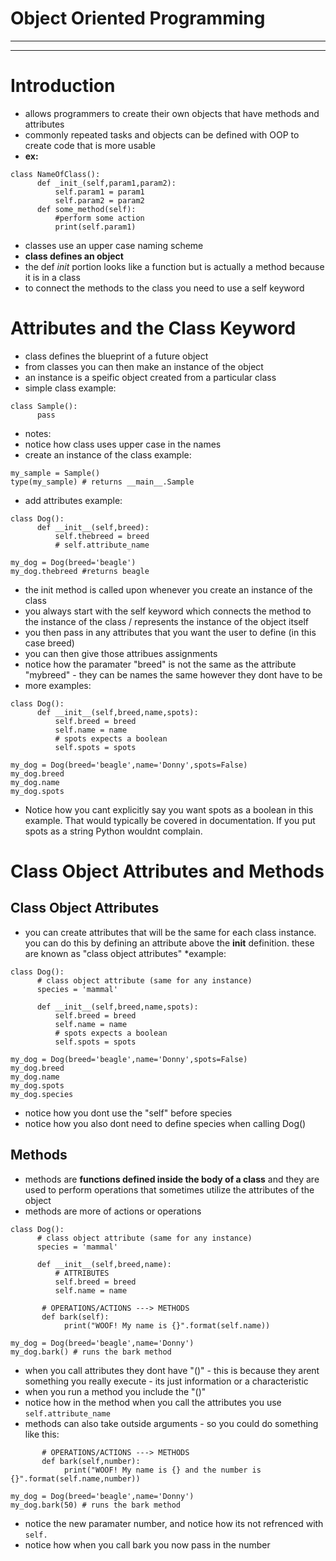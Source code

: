 # Object Oriented Programming 
***
***
# Introduction 
* allows programmers to create their own objects that have methods and attributes
* commonly repeated tasks and objects can be defined with OOP to create code that is more usable
* **ex:**
```
class NameOfClass():
      def _init_(self,param1,param2):
          self.param1 = param1
          self.param2 = param2
      def some_method(self):
          #perform some action
          print(self.param1)
```
* classes use an upper case naming scheme
* **class defines an object** 
* the def _init_ portion looks like a function but is actually a method because it is in a class
* to connect the methods to the class you need to use a self keyword

# Attributes and the Class Keyword
* class defines the blueprint of a future object
* from classes you can then make an instance of the object
* an instance is a speific object created from a particular class
* simple class example:
```
class Sample():
      pass

```
* notes:
* notice how class uses upper case in the names
* create an instance of the class example:
```
my_sample = Sample()
type(my_sample) # returns __main__.Sample
```
* add attributes example:
```
class Dog():
      def __init__(self,breed):
          self.thebreed = breed 
          # self.attribute_name

my_dog = Dog(breed='beagle')
my_dog.thebreed #returns beagle
```
* the init method is called upon whenever you create an instance of the class 
* you always start with the self keyword which connects the method to the instance of the class / represents the instance of the object itself
* you then pass in any attributes that you want the user to define (in this case breed)
* you can then give those attribues assignments
* notice how the paramater "breed" is not the same as the attribute "mybreed" - they can be names the same however they dont have to be
* more examples:
```
class Dog():
      def __init__(self,breed,name,spots):
          self.breed = breed 
          self.name = name
          # spots expects a boolean 
          self.spots = spots 

my_dog = Dog(breed='beagle',name='Donny',spots=False)
my_dog.breed 
my_dog.name
my_dog.spots
```
* Notice how you cant explicitly say you want spots as a boolean in this example. That would typically be covered in documentation. If you put spots as a string Python wouldnt complain.

# Class Object Attributes and Methods
## Class Object Attributes
* you can create attributes that will be the same for each class instance. you can do this by defining an attribute above the __init__ definition. these are known as "class object attributes"
*example:
```
class Dog():
      # class object attribute (same for any instance)
      species = 'mammal'
   
      def __init__(self,breed,name,spots):
          self.breed = breed 
          self.name = name
          # spots expects a boolean 
          self.spots = spots 

my_dog = Dog(breed='beagle',name='Donny',spots=False)
my_dog.breed 
my_dog.name
my_dog.spots
my_dog.species
```
* notice how you dont use the "self" before species
* notice how you also dont need to define species when calling Dog()
## Methods
* methods are **functions defined inside the body of a class** and they are used to perform operations that sometimes utilize the attributes of the object
* methods are more of actions or operations
```
class Dog():
      # class object attribute (same for any instance)
      species = 'mammal'
      
      def __init__(self,breed,name):
          # ATTRIBUTES
          self.breed = breed 
          self.name = name

       # OPERATIONS/ACTIONS ---> METHODS
       def bark(self):
            print("WOOF! My name is {}".format(self.name))

my_dog = Dog(breed='beagle',name='Donny')
my_dog.bark() # runs the bark method
```
* when you call attributes they dont have "()" - this is because they arent something you really execute - its just information or a characteristic 
* when you run a method you include the "()"
* notice how in the method when you call the attributes you use ```self.attribute_name```
* methods can also take outside arguments - so you could do something like this:
```
       # OPERATIONS/ACTIONS ---> METHODS
       def bark(self,number):
            print("WOOF! My name is {} and the number is {}".format(self.name,number))

my_dog = Dog(breed='beagle',name='Donny')
my_dog.bark(50) # runs the bark method
```
* notice the new paramater number, and notice how its not refrenced with ```self.```
* notice how when you call bark you now pass in the number